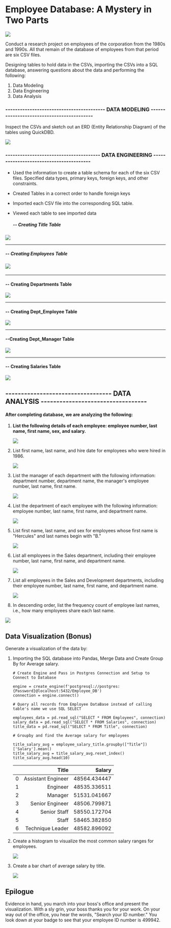 # Employee Database: A Mystery in Two Parts

![](EmployeeSQL/Images/sql.png)

Conduct a research project on employees of the corporation from the 1980s and 1990s. All that remain of the database of employees from that period are six CSV files.

Designing tables to hold data in the CSVs, importing the CSVs into a SQL database, answering questions about the data and  performing the following:

1. Data Modeling
2. Data Engineering
3. Data Analysis

### ----------------------------------------- DATA MODELING ------------------------------------------ 

Inspect the CSVs and sketch out an ERD (Entity Relationship Diagram)  of the tables using QuickDBD.

![](EmployeeSQL/Images/ERD_Snapshot.png)



### --------------------------------------- DATA ENGINEERING ----------------------------------------

- Used the information to create a table schema for each of the six CSV files. Specified data types, primary keys, foreign keys, and other constraints.

- Created Tables in a correct order to handle foreign keys

- Imported each CSV file into the corresponding SQL table.

- Viewed each table to see imported data

  
  
  ##### -- Creating Title Table 

![](EmployeeSQL/Images/title.png)


----------------------------------
##### -- Creating Employees Table 
#### ![](EmployeeSQL/Images/employees.png)


----------------------------------
#### -- Creating Departments Table 
![](EmployeeSQL/Images/departments.png)


----------------------------------
#### -- Creating Dept_Employee Table 
![](EmployeeSQL/Images/dept_employee.png)


----------------------------------
#### --Creating Dept_Manager Table 
![](EmployeeSQL/Images/dept_manager.png)


----------------------------------
#### -- Creating Salaries Table 
![](EmployeeSQL/Images/salaries.png)



## ---------------------------------- DATA ANALYSIS ----------------------------------

#### 								After completing database, we are analyzing the following:

1. **List the following details of each employee: employee number, last name, first name, sex, and salary.**

   ![](EmployeeSQL/Images/Q1.png)

   

2. List first name, last name, and hire date for employees who were hired in 1986.

   ![](EmployeeSQL/Images/Q2.png)

3. List the manager of each department with the following information: department number, department name, the manager's employee number, last name, first name.

   ![](EmployeeSQL/Images/Q3.png)

4. List the department of each employee with the following information: employee number, last name, first name, and department name.

   ![](EmployeeSQL/Images/Q4.png)

5. List first name, last name, and sex for employees whose first name is "Hercules" and last names begin with "B."

   ![](EmployeeSQL/Images/Q5.png)

6. List all employees in the Sales department, including their employee number, last name, first name, and department name.

   ![](EmployeeSQL/Images/Q6.png)

7. List all employees in the Sales and Development departments, including their employee number, last name, first name, and department name.

   ![](EmployeeSQL/Images/Q7.png)

8. In descending order, list the frequency count of employee last names, i.e., how many employees share each last name.

![](EmployeeSQL/Images/Q8.png)



## Data Visualization (Bonus)

Generate a visualization of the data by:

1. Importing the SQL database into Pandas, Merge Data and Create Group By for Average salary.

   ```
   # Create Engine and Pass in Postgres Connection and Setup to Connect to Database 
   
   engine = create_engine(f'postgresql://postgres:{Password}@localhost:5432/Employee_DB')
   connection = engine.connect()
   ```

   ```
   # Query all records from Employee DataBase instead of calling table's name we use SQL SELECT 
   
   employees_data = pd.read_sql("SELECT * FROM Employees", connection)
   salary_data = pd.read_sql("SELECT * FROM Salaries", connection)
   title_data = pd.read_sql("SELECT * FROM Title", connection)
   ```

   ```
   # Groupby and find the Average salary for employees
   
   title_salary_avg = employee_salary_title.groupby(["Title"])['Salary'].mean()
   title_salary_avg = title_salary_avg.reset_index()
   title_salary_avg.head(10)
   ```

   |      |              Title |       Salary |
   | ---: | -----------------: | -----------: |
   |    0 | Assistant Engineer | 48564.434447 |
   |    1 |           Engineer | 48535.336511 |
   |    2 |            Manager | 51531.041667 |
   |    3 |    Senior Engineer | 48506.799871 |
   |    4 |       Senior Staff | 58550.172704 |
   |    5 |              Staff | 58465.382850 |
   |    6 |   Technique Leader | 48582.896092 |

   

2. Create a histogram to visualize the most common salary ranges for employees.

   ![](EmployeeSQL/Images/Hist_Employee_Salary_Range.png)

   

3. Create a bar chart of average salary by title.

   ![](EmployeeSQL/Images/Bar_Avg_Salary_By_Title.png)

## Epilogue

Evidence in hand, you march into your boss's office and present the visualization. With a sly grin, your boss thanks you for your work. On your way out of the office, you hear the words, "Search your ID number." You look down at your badge to see that your employee ID number is 499942. 

